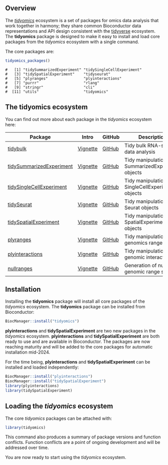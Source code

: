 
<!-- README.md is generated from README.Rmd. Please edit that file -->

## Overview

The [*tidyomics*](https://github.com/tidyomics) ecosystem is a set of
packages for omics data analysis that work together in harmony; they
share common Bioconductor data representations and API design consistent
with the [tidyverse](https://www.tidyverse.org/) ecosystem. The
**tidyomics** package is designed to make it easy to install and load
core packages from the *tidyomics* ecosystem with a single command.

The core packages are:

``` r
tidyomics_packages()
```

    #   [1] "tidySummarizedExperiment" "tidySingleCellExperiment"
    #   [3] "tidySpatialExperiment"    "tidyseurat"              
    #   [5] "plyranges"                "plyinteractions"         
    #   [7] "purrr"                    "rlang"                   
    #   [9] "stringr"                  "cli"                     
    #  [11] "utils"                    "tidyomics"

## The tidyomics ecosystem

You can find out more about each package in the *tidyomics* ecosystem
here:

| Package                                                                             | Intro                                                                                         | GitHub                                                               | Description                                       |
|-------------------------------------------------------------------------------------|-----------------------------------------------------------------------------------------------|----------------------------------------------------------------------|---------------------------------------------------|
| [tidybulk](https://stemangiola.github.io/tidybulk/)                                 | [Vignette](https://stemangiola.github.io/tidybulk/articles/introduction.html)                 | [GitHub](https://github.com/stemangiola/tidybulk/)                   | Tidy bulk RNA-seq data analysis                   |
| [tidySummarizedExperiment](https://stemangiola.github.io/tidySummarizedExperiment/) | [Vignette](https://stemangiola.github.io/tidySummarizedExperiment/articles/introduction.html) | [GitHub](https://github.com/stemangiola/tidySummarizedExperiment)    | Tidy manipulation of SummarizedExperiment objects |
| [tidySingleCellExperiment](https://stemangiola.github.io/tidySingleCellExperiment)  | [Vignette](https://stemangiola.github.io/tidySingleCellExperiment/articles/introduction.html) | [GitHub](https://github.com/stemangiola/tidySingleCellExperiment)    | Tidy manipulation of SingleCellExperiment objects |
| [tidySeurat](https://stemangiola.github.io/tidyseurat/)                             | [Vignette](https://stemangiola.github.io/tidyseurat/articles/introduction.html)               | [GitHub](https://github.com/stemangiola/tidyseurat)                  | Tidy manipulation of Seurat objects               |
| [tidySpatialExperiment](https://william-hutchison.github.io/tidySpatialExperiment/) | [Vignette](https://william-hutchison.github.io/tidySpatialExperiment/articles/overview.html)  | [GitHub](https://github.com/william-hutchison/tidySpatialExperiment) | Tidy manipulation of SpatialExperiment objects    |
| [plyranges](https://sa-lee.github.io/plyranges/)                                    | [Vignette](https://sa-lee.github.io/plyranges/articles/an-introduction.html)                  | [GitHub](https://github.com/sa-lee/plyranges)                        | Tidy manipulation of genomics ranges              |
| [plyinteractions](https://tidyomics.github.io/plyinteractions/)                     | [Vignette](https://tidyomics.github.io/plyinteractions/articles/plyinteractions.html)         | [GitHub](https://github.com/tidyomics/plyinteractions)               | Tidy manipulation of genomic interactions         |
| [nullranges](https://nullranges.github.io/nullranges/)                              | [Vignette](https://nullranges.github.io/nullranges/articles/nullranges.html)                  | [GitHub](https://github.com/nullranges/nullranges/)                  | Generation of null genomic range sets             |

## Installation

Installing the **tidyomics** package will install all core packages of
the *tidyomics* ecosystem. The **tidyomics** package can be installed
from Bioconductor:

``` r
BiocManager::install("tidyomics")
```

**plyinteractions** and **tidySpatialExperiment** are two new packages
in the *tidyomics* ecosystem. **plyinteractions** and
**tidySpatialExperiment** are both ready to use and are available in
Bioconductor. The packages are now reaching maturity and will be added
to the core packages for automatic installation mid-2024.

For the time being, **plyinteractions** and **tidySpatialExperiment**
can be installed and loaded independently:

``` r
BiocManager::install("plyinteractions")
BiocManager::install("tidySpatialExperiment")
library(plyinteractions)
library(tidySpatialExperiment)
```

## Loading the *tidyomics* ecosystem

The core *tidyomics* packages can be attached with:

``` r
library(tidyomics)
```

This command also produces a summary of package versions and function
conflicts. Function conflicts are a point of ongoing development and
will be addressed over time.

You are now ready to start using the *tidyomics* ecosystem.
